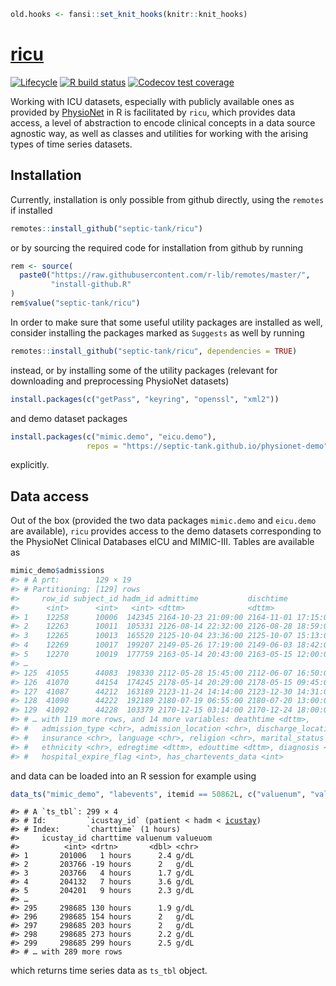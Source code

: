 
<!-- README.md is generated from README.Rmd. Please edit that file -->
``` r
old.hooks <- fansi::set_knit_hooks(knitr::knit_hooks)
```

<STYLE type='text/css' scoped>
PRE.fansi SPAN {padding-top: .25em; padding-bottom: .25em};
</STYLE>
[ricu](https://septic-tank.github.io/ricu/)
===========================================

<!-- badges: start -->
[![Lifecycle](https://img.shields.io/badge/lifecycle-maturing-blue.svg)](https://www.tidyverse.org/lifecycle/#maturing) [![R build status](https://github.com/septic-tank/ricu/workflows/build/badge.svg)](https://github.com/septic-tank/ricu/actions) [![Codecov test coverage](https://codecov.io/gh/septic-tank/ricu/branch/master/graph/badge.svg?token=HvOM3yosW3)](https://codecov.io/gh/septic-tank/ricu) <!-- badges: end -->

Working with ICU datasets, especially with publicly available ones as provided by [PhysioNet](https://physionet.org) in R is facilitated by `ricu`, which provides data access, a level of abstraction to encode clinical concepts in a data source agnostic way, as well as classes and utilities for working with the arising types of time series datasets.

Installation
------------

Currently, installation is only possible from github directly, using the `remotes` if installed

``` r
remotes::install_github("septic-tank/ricu")
```

or by sourcing the required code for installation from github by running

``` r
rem <- source(
  paste0("https://raw.githubusercontent.com/r-lib/remotes/master/",
         "install-github.R"
)
rem$value("septic-tank/ricu")
```

In order to make sure that some useful utility packages are installed as well, consider installing the packages marked as `Suggests` as well by running

``` r
remotes::install_github("septic-tank/ricu", dependencies = TRUE)
```

instead, or by installing some of the utility packages (relevant for downloading and preprocessing PhysioNet datasets)

``` r
install.packages(c("getPass", "keyring", "openssl", "xml2"))
```

and demo dataset packages

``` r
install.packages(c("mimic.demo", "eicu.demo"),
                 repos = "https://septic-tank.github.io/physionet-demo")
```

explicitly.

Data access
-----------

Out of the box (provided the two data packages `mimic.demo` and `eicu.demo` are available), `ricu` provides access to the demo datasets corresponding to the PhysioNet Clinical Databases eICU and MIMIC-III. Tables are available as

``` r
mimic_demo$admissions
#> # A prt:        129 × 19
#> # Partitioning: [129] rows
#>     row_id subject_id hadm_id admittime           dischtime
#>      <int>      <int>   <int> <dttm>              <dttm>
#> 1    12258      10006  142345 2164-10-23 21:09:00 2164-11-01 17:15:00
#> 2    12263      10011  105331 2126-08-14 22:32:00 2126-08-28 18:59:00
#> 3    12265      10013  165520 2125-10-04 23:36:00 2125-10-07 15:13:00
#> 4    12269      10017  199207 2149-05-26 17:19:00 2149-06-03 18:42:00
#> 5    12270      10019  177759 2163-05-14 20:43:00 2163-05-15 12:00:00
#> …
#> 125  41055      44083  198330 2112-05-28 15:45:00 2112-06-07 16:50:00
#> 126  41070      44154  174245 2178-05-14 20:29:00 2178-05-15 09:45:00
#> 127  41087      44212  163189 2123-11-24 14:14:00 2123-12-30 14:31:00
#> 128  41090      44222  192189 2180-07-19 06:55:00 2180-07-20 13:00:00
#> 129  41092      44228  103379 2170-12-15 03:14:00 2170-12-24 18:00:00
#> # … with 119 more rows, and 14 more variables: deathtime <dttm>,
#> #   admission_type <chr>, admission_location <chr>, discharge_location <chr>,
#> #   insurance <chr>, language <chr>, religion <chr>, marital_status <chr>,
#> #   ethnicity <chr>, edregtime <dttm>, edouttime <dttm>, diagnosis <chr>,
#> #   hospital_expire_flag <int>, has_chartevents_data <int>
```

and data can be loaded into an R session for example using

``` r
data_ts("mimic_demo", "labevents", itemid == 50862L, c("valuenum", "valueuom"))
```

<PRE class="fansi fansi-output"><CODE>#&gt; # A `ts_tbl`: 299 × 4
#&gt; # Id:         `icustay_id` (patient &lt; hadm &lt; <span style='text-decoration: underline;'>icustay</span><span>)
#&gt; # Index:      `charttime` (1 hours)
#&gt;     icustay_id charttime valuenum valueuom
#&gt;          &lt;int&gt; &lt;drtn&gt;       &lt;dbl&gt; &lt;chr&gt;
#&gt; 1       201006   1 hours      2.4 g/dL
#&gt; 2       203766 -19 hours      2   g/dL
#&gt; 3       203766   4 hours      1.7 g/dL
#&gt; 4       204132   7 hours      3.6 g/dL
#&gt; 5       204201   9 hours      2.3 g/dL
#&gt; …
#&gt; 295     298685 130 hours      1.9 g/dL
#&gt; 296     298685 154 hours      2   g/dL
#&gt; 297     298685 203 hours      2   g/dL
#&gt; 298     298685 273 hours      2.2 g/dL
#&gt; 299     298685 299 hours      2.5 g/dL
#&gt; # … with 289 more rows
</span></CODE></PRE>
which returns time series data as `ts_tbl` object.
